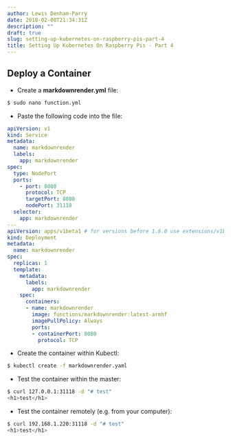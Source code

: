```yaml
---
author: Lewis Denham-Parry
date: 2018-02-08T21:34:31Z
description: ""
draft: true
slug: setting-up-kubernetes-on-raspberry-pis-part-4
title: Setting Up Kubernetes On Raspberry Pis - Part 4
---
```


## Deploy a Container

* Create a **markdownrender.yml** file:

```sh
$ sudo nano function.yml
```

* Paste the following code into the file:

```yaml
apiVersion: v1
kind: Service
metadata:
  name: markdownrender
  labels:
    app: markdownrender
spec:
  type: NodePort
  ports:
    - port: 8080
      protocol: TCP
      targetPort: 8080
      nodePort: 31118
  selector:
    app: markdownrender
---
apiVersion: apps/v1beta1 # for versions before 1.6.0 use extensions/v1beta1
kind: Deployment
metadata:
  name: markdownrender
spec:
  replicas: 1
  template:
    metadata:
      labels:
        app: markdownrender
    spec:
      containers:
      - name: markdownrender
        image: functions/markdownrender:latest-armhf
        imagePullPolicy: Always
        ports:
        - containerPort: 8080
          protocol: TCP
```

* Create the container within Kubectl:

```sh
$ kubectl create -f markdownrender.yaml
```

* Test the container within the master:

```bash
$ curl 127.0.0.1:31118 -d "# test"
<h1>test</h1>
```

* Test the container remotely (e.g. from your computer):

```bash
$ curl 192.168.1.220:31118 -d "# test"
<h1>test</h1>
```
